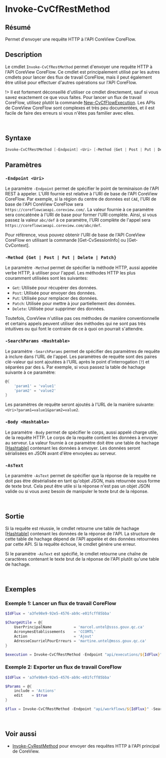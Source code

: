 # Invoke-CvCfRestMethod

## Résumé

Permet d'envoyer une requête HTTP à l'API CoreView CoreFlow.

## Description

Le cmdlet `Invoke-CvCfRestMethod` permet d'envoyer une requête HTTP à l'API
CoreView CoreFlow. Ce cmdlet est principalement utilisé par les autres cmdlets
pour lancer des flux de travail CoreFlow, mais il peut également être utilisé
pour effectuer d'autres opérations sur l'API CoreFlow.

!> Il est fortement déconseillé d'utiliser ce cmdlet directement, sauf si vous
   savez exactement ce que vous faites. Pour lancer un flux de travail CoreFlow,
   utilisez plutôt la commande [New-CvCfFlowExecution]. Les APIs de CoreView
   CoreFlow sont complexes et très peu documentées, et il est facile de faire
   des erreurs si vous n'êtes pas familier avec elles.

<br>

## Syntaxe

```powershell
Invoke-CvCfRestMethod [-Endpoint] <Uri> [-Method {Get | Post | Put | Delete | Patch}] [-SearchParams <Hashtable>] [-Body <Hashtable>] [-AsText] [<CommonParameters>]
```

## Paramètres

### `-Endpoint <Uri>`

Le paramètre `-Endpoint` permet de spécifier le point de terminaison de l'API
REST à appeler. L'URI fournie est relative à l'URI de base de l'API CoreView
CoreFlow. Par exemple, si la région du centre de données est `CAE`, l'URI de
base de l'API CoreView CoreFlow sera `https://coreflowcaeapi.coreview.com/`. La
valeur fournie à ce paramètre sera concaténée à l'URI de base pour former l'URI
complète. Ainsi, si vous passez la valeur `abc/def` à ce paramètre, l'URI
complète de l'appel sera `https://coreflowcaeapi.coreview.com/abc/def`.

Pour référence, vous pouvez obtenir l'URI de base de l'API CoreView CoreFlow en
utilisant la commande [Get-CvSessionInfo] ou [Get-CvContext].

### `-Method {Get | Post | Put | Delete | Patch}`

Le paramètre `-Method` permet de spécifier la méthode HTTP, aussi appelée verbe
HTTP, à utiliser pour l'appel. Les méthodes HTTP les plus couramment utilisées
sont les suivantes:

- `Get`: Utilisée pour récupérer des données.
- `Post`: Utilisée pour envoyer des données.
- `Put`: Utilisée pour remplacer des données.
- `Patch`: Utilisée pour mettre à jour partiellement des données.
- `Delete`: Utilisée pour supprimer des données.

Toutefois, CoreView n'utilise pas ces méthodes de manière conventionnelle et
certains appels peuvent utiliser des méthodes qui ne sont pas très intuitives ou
qui font le contraire de ce à quoi on pourrait s'attendre.

### `-SearchParams <Hashtable>`

Le paramètre `-SearchParams` permet de spécifier des paramètres de requête à
inclure dans l'URL de l'appel. Les paramètres de requête sont des paires
clé-valeur qui sont ajoutées à l'URL après le point d'interrogation (`?`) et
séparées par des `&`. Par exemple, si vous passez la table de hachage suivante
à ce paramètre:

```powershell
@{
    'param1' = 'value1'
    'param2' = 'value2'
}
```

Les paramètres de requête seront ajoutés à l'URL de la manière suivante:
`<Uri>?param1=value1&param2=value2`.

### `-Body <Hashtable>`

Le paramètre `-Body` permet de spécifier le corps, aussi appelé charge utile, de
la requête HTTP. Le corps de la requête contient les données à envoyer au
serveur. La valeur fournie à ce paramètre doit être une table de hachage
[\[Hashtable\]] contenant les données à envoyer. Les données seront sérialisées
en JSON avant d'être envoyées au serveur.

### `-AsText`

Le paramètre `-AsText` permet de spécifier que la réponse de la requête ne doit
pas être désérialisée en tant qu'objet JSON, mais retournée sous forme de texte
brut. Cela peut être utile si la réponse n'est pas un objet JSON valide ou si
vous avez besoin de manipuler le texte brut de la réponse.

<br>

## Sortie

Si la requête est réussie, le cmdlet retourne une table de hachage
[\[Hashtable\]] contenant les données de la réponse de l'API. La structure de
cette table de hachage dépend de l'API appelée et des données retournées par
cette API. Si la requête échoue, le cmdlet génère une erreur.

Si le paramètre `-AsText` est spécifié, le cmdlet retourne une chaîne de
caractères contenant le texte brut de la réponse de l'API plutôt qu'une table de
hachage.

<br>

## Exemples

### Exemple 1: Lancer un flux de travail CoreFlow

```powershell
$IdFlux = 'a3fe98e9-92e5-4576-ab9c-e01fcff85bba'

$ChargeUtile = @{
    UserPrincipalName          = 'marcel.untel@ssss.gouv.qc.ca'
    AcronymesEtablissements    = 'CCOMTL'
    Action                     = 'Ajout'
    AdresseCourrielPourErreurs = 'martine.untel@msss.gouv.qc.ca'
}

$execution = Invoke-CvCfRestMethod -Endpoint "api/executions/${IdFlux}" -Method Post -Body $InputParameters
```

### Exemple 2: Exporter un flux de travail CoreFlow

```powershell
$IdFlux = 'a3fe98e9-92e5-4576-ab9c-e01fcff85bba'

$Params = @{
    include = 'Actions'
    edit    = $true
}

$flux = Invoke-CvCfRestMethod -Endpoint "api/workflows/${IdFlux}" -SearchParams $Params -Method Get -AsText
```

<br>

## Voir aussi

- [Invoke-CvRestMethod] pour envoyer des requêtes HTTP à l'API principal de
  CoreView.

[New-CvCfFlowExecution]: fr/cmdlets/New-CvCfFlowExecution.md
[Invoke-CvRestMethod]: fr/cmdlets/Invoke-CvRestMethod.md

[\[Hashtable\]]: https://learn.microsoft.com/fr-ca/powershell/module/microsoft.powershell.core/about/about_hash_tables?view=powershell-7.4
